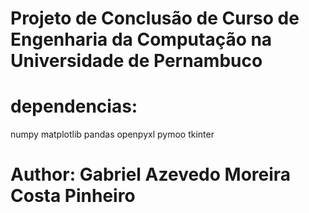 # Projeto de Conclusão de Curso de Engenharia da Computação na Universidade de Pernambuco

# dependencias:
numpy
matplotlib
pandas
openpyxl
pymoo
tkinter
 
# Author: Gabriel Azevedo Moreira Costa Pinheiro
